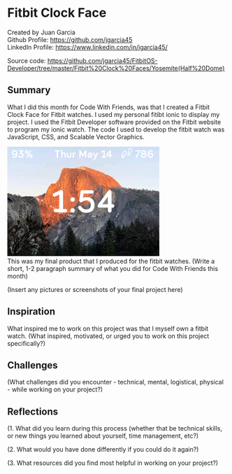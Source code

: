 # Fitbit Clock Face

Created by Juan Garcia <br>
Github Profile: https://github.com/jgarcia45 <br>
LinkedIn Profile: https://www.linkedin.com/in/jgarcia45/ <br>


Source code: https://github.com/jgarcia45/FitbitOS-Developer/tree/master/Fitbit%20Clock%20Faces/Yosemite(Half%20Dome)

## Summary

What I did this month for Code With Friends, was that I created a Fitbit Clock Face for Fitbit watches. I used my personal fitibt ionic to display my project. I used the Fitbit Developer software provided on the Fitbit website to program my ionic watch. The code I used to develop the fitbit watch was JavaScript, CSS, and Scalable Vector Graphics. <br>

![Yosemite](yosemite-screenshot(V1.1).png) <br>
This was my final product that I produced for the fitbit watches.
(Write a short, 1-2 paragraph summary of what you did for Code With Friends this month)

(Insert any pictures or screenshots of your final project here)

## Inspiration

What inspired me to work on this project was that I myself own a fitbit watch.
(What inspired, motivated, or urged you to work on this project specifically?)

## Challenges

(What challenges did you encounter - technical, mental, logistical, physical - while working on your project?)

## Reflections

(1. What did you learn during this process (whether that be technical skills, or new things you learned about yourself, time management, etc?)

(2. What would you have done differently if you could do it again?)

(3. What resources did you find most helpful in working on your project?)

